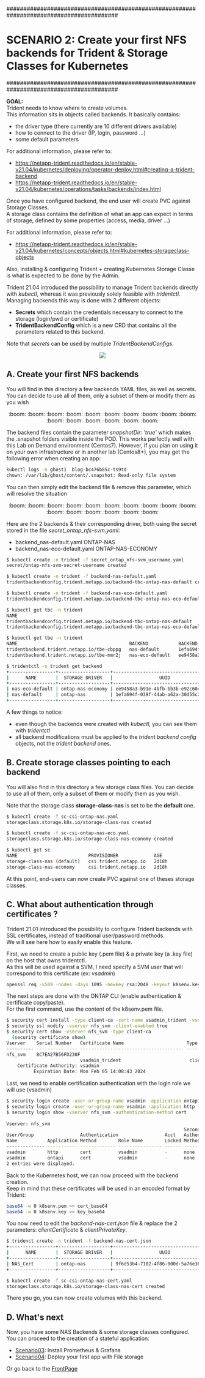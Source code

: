 #########################################################################################
# SCENARIO 2: Create your first NFS backends for Trident & Storage Classes for Kubernetes
#########################################################################################

**GOAL:**  
Trident needs to know where to create volumes.  
This information sits in objects called backends. It basically contains:

- the driver type (there currently are 10 different drivers available)
- how to connect to the driver (IP, login, password ...)
- some default parameters

For additional information, please refer to:

- https://netapp-trident.readthedocs.io/en/stable-v21.04/kubernetes/deploying/operator-deploy.html#creating-a-trident-backend
- https://netapp-trident.readthedocs.io/en/stable-v21.04/kubernetes/operations/tasks/backends/index.html 

Once you have configured backend, the end user will create PVC against Storage Classes.  
A storage class contains the definition of what an app can expect in terms of storage, defined by some properties (access, media, driver ...)

For additional information, please refer to:

- https://netapp-trident.readthedocs.io/en/stable-v21.04/kubernetes/concepts/objects.html#kubernetes-storageclass-objects

Also, installing & configuring Trident + creating Kubernetes Storage Classe is what is expected to be done by the Admin.  

Trident 21.04 introduced the possibility to manage Trident backends directly with _kubectl_, whereas it was previously solely feasible with _tridentctl_.  
Managing backends this way is done with 2 different objects:

- **Secrets** which contain the credentials necessary to connect to the storage (login/pwd or certificate)
- **TridentBackendConfig** which is a new CRD that contains all the parameters related to this backend.

Note that _secrets_ can be used by multiple _TridentBackendConfigs_.

<p align="center"><img src="Images/scenario2.jpg"></p>

## A. Create your first NFS backends

You will find in this directory a few backends YAML files, as well as secrets.  
You can decide to use all of them, only a subset of them or modify them as you wish

<p align="center">:boom: :boom: :boom: :boom: :boom: :boom: :boom: :boom: :boom: :boom: :boom: :boom: :boom: :boom: :boom: :boom:</p>  

The backend files contain the parameter _snapshotDir: 'true'_ which makes the .snapshot folders visible inside the POD.
This works perfectly well with this Lab on Demand environment (Centos7). However, if you plan on using it on your own infrastructure or in another lab (Centos8+), you may get the following error when creating an app:

```bash
kubectl logs -n ghost1  blog-bc476b85c-ts9td
chown: /var/lib/ghost/content/.snapshot: Read-only file system
```

You can then simply edit the backend file & remove this parameter, which will resolve the situation

<p align="center">:boom: :boom: :boom: :boom: :boom: :boom: :boom: :boom: :boom: :boom: :boom: :boom: :boom: :boom: :boom: :boom:</p>  

Here are the 2 backends & their corresponding driver, both using the secret stored in the file _secret_ontap_nfs-svm.yaml_:

- backend_nas-default.yaml        ONTAP-NAS
- backend_nas-eco-default.yaml    ONTAP-NAS-ECONOMY

```bash
$ kubectl create -n trident -f secret_ontap_nfs-svm_username.yaml
secret/ontap-nfs-svm-secret-username created

$ kubectl create -n trident -f backend-nas-default.yaml
tridentbackendconfig.trident.netapp.io/backend-tbc-ontap-nas-default created

$ kubectl create -n trident -f backend-nas-eco-default.yaml
tridentbackendconfig.trident.netapp.io/backend-tbc-ontap-nas-eco-default created

$ kubectl get tbc -n trident
NAME                                                                       BACKEND NAME      BACKEND UUID                           PHASE   STATUS
tridentbackendconfig.trident.netapp.io/backend-tbc-ontap-nas-default       nas-default       1efa694f-039f-44ab-a62a-30d55c2384f5   Bound   Success
tridentbackendconfig.trident.netapp.io/backend-tbc-ontap-nas-eco-default   nas-eco-default   ee9458a3-b91e-4bfb-bb3b-e92c6049b44a   Bound   Success

$ kubectl get tbe -n trident
NAME                                         BACKEND           BACKEND UUID
tridentbackend.trident.netapp.io/tbe-cbppg   nas-default       1efa694f-039f-44ab-a62a-30d55c2384f5
tridentbackend.trident.netapp.io/tbe-mmr2j   nas-eco-default   ee9458a3-b91e-4bfb-bb3b-e92c6049b44a

$ tridentctl -n trident get backend
+-----------------+-------------------+--------------------------------------+--------+---------+
|      NAME       |  STORAGE DRIVER   |                 UUID                 | STATE  | VOLUMES |
+-----------------+-------------------+--------------------------------------+--------+---------+
| nas-eco-default | ontap-nas-economy | ee9458a3-b91e-4bfb-bb3b-e92c6049b44a | online |       0 |
| nas-default     | ontap-nas         | 1efa694f-039f-44ab-a62a-30d55c2384f5 | online |       0 |
+-----------------+-------------------+--------------------------------------+--------+---------+
```

A few things to notice:

- even though the backends were created with _kubectl_, you can see them with _tridentctl_
- all backend modifications must be applied to the _trident backend config_ objects, not the _trident backend_ ones.

## B. Create storage classes pointing to each backend

You will also find in this directory a few storage class files.
You can decide to use all of them, only a subset of them or modify them as you wish.

Note that the storage class **storage-class-nas** is set to be the **default** one.

```bash
$ kubectl create -f sc-csi-ontap-nas.yaml
storageclass.storage.k8s.io/storage-class-nas created

$ kubectl create -f sc-csi-ontap-nas-eco.yaml
storageclass.storage.k8s.io/storage-class-nas-economy created

$ kubectl get sc
NAME                          PROVISIONER             AGE
storage-class-nas (default)   csi.trident.netapp.io   2d18h
storage-class-nas-economy     csi.trident.netapp.io   2d18h
```

At this point, end-users can now create PVC against one of theses storage classes.  

## C. What about authentication through certificates ?

Trident 21.01 introduced the possibility to configure Trident backends with SSL certificates, instead of traditional user/password methods.  
We will see here how to easily enable this feature.  

First, we need to create a public key (.pem file) & a private key (a .key file) on the host that owns tridentctl.  
As this will be used against a SVM, I need specify a SVM user that will correspond to this certificate (ex: _vsadmin_)

```bash
openssl req -x509 -nodes -days 1095 -newkey rsa:2048 -keyout k8senv.key -out k8senv.pem -subj "/C=US/ST=NC/L=RTP/O=NetApp/CN=vsadmin"
```

The next steps are done with the ONTAP CLI (enable authentication & certificate copy/paste).  
For the first command, use the content of the k8senv.pem file.  

```bash
$ security cert install -type client-ca -cert-name vsadmin_trident -vserver nfs_svm
$ security ssl modify -vserver nfs_svm -client-enabled true
$ security cert show -vserver nfs_svm -type client-ca
  (security certificate show)
Vserver    Serial Number   Certificate Name                       Type
---------- --------------- -------------------------------------- ------------
nfs_svm    8C7EA27B56FD230F
                           vsadmin_trident                         client-ca
    Certificate Authority: vsadmin
          Expiration Date: Mon Feb 05 14:08:43 2024
```

Last, we need to enable certification authentication with the login role we will use (vsadmin)

```bash
$ security login create -user-or-group-name vsadmin -application ontapi -authentication-method cert -vserver nfs_svm
$ security login create -user-or-group-name vsadmin -application http -authentication-method cert -vserver nfs_svm
$ security login show -vserver nfs_svm -authentication-method cert
  
Vserver: nfs_svm
                                                                 Second
User/Group                 Authentication                 Acct   Authentication
Name           Application Method        Role Name        Locked Method
-------------- ----------- ------------- ---------------- ------ --------------
vsadmin        http        cert          vsadmin          -      none
vsadmin        ontapi      cert          vsadmin          -      none
2 entries were displayed.
```

Back to the Kubernetes host, we can now proceed with the backend creation.  
Keep in mind that these certificates will be used in an encoded format by Trident:

```bash
base64 -w 0 k8senv.pem >> cert_base64
base64 -w 0 k8senv.key >> key_base64
```

You now need to edit the _backend-nas-cert.json_ file & replace the 2 parameters: _clientCertificate_ & _clientPrivateKey_.  

```bash
$ tridenct create -n trident -f backend-nas-cert.json
+-----------------+-------------------+--------------------------------------+--------+---------+
|      NAME       |  STORAGE DRIVER   |                 UUID                 | STATE  | VOLUMES |
+-----------------+-------------------+--------------------------------------+--------+---------+
| NAS_Cert        | ontap-nas         | 9f6d53b4-7102-4f86-900d-5a76e3665903 | online |       0 |
+-----------------+-------------------+--------------------------------------+--------+---------+

$ kubectl create -f sc-csi-ontap-nas-cert.yaml
storageclass.storage.k8s.io/storage-class-nas-cert created
```

There you go, you can now create volumes with this backend.

## D. What's next

Now, you have some NAS Backends & some storage classes configured. You can proceed to the creation of a stateful application:  

- [Scenario03](../Scenario03): Install Prometheus & Grafana  
- [Scenario04](../Scenario04): Deploy your first app with File storage  

Or go back to the [FrontPage](https://github.com/YvosOnTheHub/LabNetApp)
